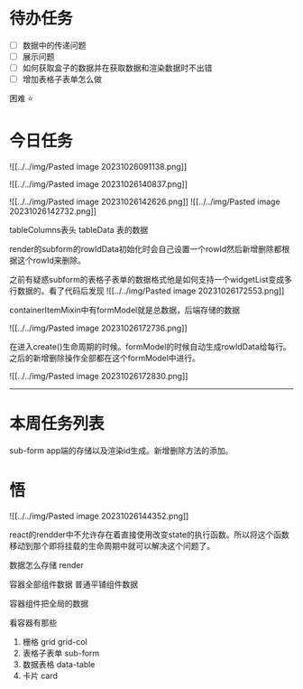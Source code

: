 # 待办任务
- [ ] 数据中的传递问题
- [ ] 展示问题
- [ ] 如何获取盒子的数据并在获取数据和渲染数据时不出错
- [ ] 增加表格子表单怎么做

困难
⭐

# 今日任务
![[../../img/Pasted image 20231026091138.png]]



![[../../img/Pasted image 20231026140837.png]]

![[../../img/Pasted image 20231026142626.png]]
![[../../img/Pasted image 20231026142732.png]]

tableColumns表头
tableData 表的数据

render的subform的rowIdData初始化时会自己设置一个rowId然后新增删除都根据这个rowId来删除。

之前有疑惑subform的表格子表单的数据格式他是如何支持一个widgetList变成多行数据的。看了代码后发现
![[../../img/Pasted image 20231026172553.png]]

containerItemMixin中有formModel就是总数据，后端存储的数据

![[../../img/Pasted image 20231026172736.png]]

在进入create()生命周期的时候。formModel的时候自动生成rowIdData给每行。之后的新增删除操作全部都在这个formModel中进行。

![[../../img/Pasted image 20231026172830.png]]


------
# 本周任务列表

sub-form app端的存储以及渲染id生成。新增删除方法的添加。


# 悟

![[../../img/Pasted image 20231026144352.png]]

react的rendder中不允许存在着直接使用改变state的执行函数。所以将这个函数移动到那个即将挂载的生命周期中就可以解决这个问题了。


数据怎么存储
render

容器全部组件数据
普通平铺组件数据

容器组件把全局的数据

看容器有那些
1. 栅格 grid  grid-col
2. 表格子表单 sub-form
3. 数据表格  data-table
4. 卡片 card